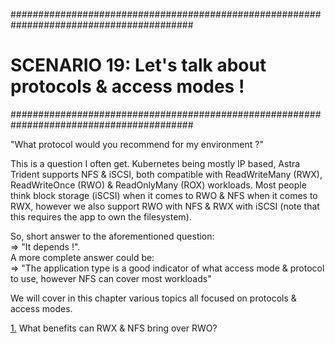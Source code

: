 #########################################################################################
# SCENARIO 19: Let's talk about protocols & access modes !
#########################################################################################

"What protocol would you recommend for my environment ?"  

This is a question I often get. Kubernetes being mostly IP based, Astra Trident supports NFS & iSCSI, both compatible with ReadWriteMany (RWX), ReadWriteOnce (RWO) & ReadOnlyMany (ROX) workloads. Most people think block storage (iSCSI) when it comes to RWO & NFS when it comes to RWX, however we also support RWO with NFS & RWX with iSCSI (note that this requires the app to own the filesystem).  

So, short answer to the aforementioned question:  
=> "It depends !".  
A more complete answer could be:  
=> "The application type is a good indicator of what access mode & protocol to use, however NFS can cover most workloads"

We will cover in this chapter various topics all focused on protocols & access modes.

[1.](1_NFS_Benefits) What benefits can RWX & NFS bring over RWO?  